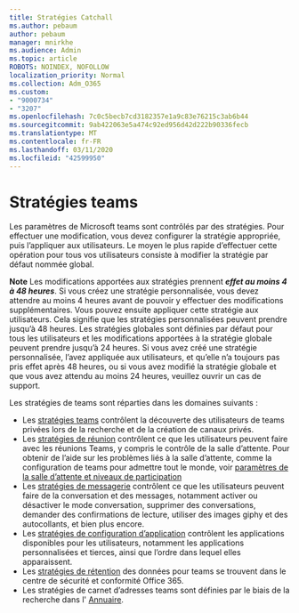 ```yaml
---
title: Stratégies Catchall
ms.author: pebaum
author: pebaum
manager: mnirkhe
ms.audience: Admin
ms.topic: article
ROBOTS: NOINDEX, NOFOLLOW
localization_priority: Normal
ms.collection: Adm_O365
ms.custom:
- "9000734"
- "3207"
ms.openlocfilehash: 7c0c5becb7cd3182357e1a9c83e76215c3ab6b44
ms.sourcegitcommit: 9ab422063e5a474c92ed956d42d222b90336fecb
ms.translationtype: MT
ms.contentlocale: fr-FR
ms.lasthandoff: 03/11/2020
ms.locfileid: "42599950"
---
```

# <a name="teams-policies"></a>Stratégies teams

Les paramètres de Microsoft teams sont contrôlés par des stratégies. Pour effectuer une modification, vous devez configurer la stratégie appropriée, puis l’appliquer aux utilisateurs. Le moyen le plus rapide d’effectuer cette opération pour tous vos utilisateurs consiste à modifier la stratégie par défaut nommée global. 

**Note** Les modifications apportées aux stratégies prennent ***effet au moins 4 à 48 heures***. Si vous créez une stratégie personnalisée, vous devez attendre au moins 4 heures avant de pouvoir y effectuer des modifications supplémentaires. Vous pouvez ensuite appliquer cette stratégie aux utilisateurs. Cela signifie que les stratégies personnalisées peuvent prendre jusqu’à 48 heures. Les stratégies globales sont définies par défaut pour tous les utilisateurs et les modifications apportées à la stratégie globale peuvent prendre jusqu’à 24 heures. Si vous avez créé une stratégie personnalisée, l’avez appliquée aux utilisateurs, et qu’elle n’a toujours pas pris effet après 48 heures, ou si vous avez modifié la stratégie globale et que vous avez attendu au moins 24 heures, veuillez ouvrir un cas de support.

Les stratégies de teams sont réparties dans les domaines suivants :

- Les [stratégies teams](https://docs.microsoft.com/MicrosoftTeams/teams-policies) contrôlent la découverte des utilisateurs de teams privées lors de la recherche et de la création de canaux privés.  
- Les [stratégies de réunion](https://docs.microsoft.com/microsoftteams/meeting-policies-in-teams) contrôlent ce que les utilisateurs peuvent faire avec les réunions Teams, y compris le contrôle de la salle d’attente. Pour obtenir de l’aide sur les problèmes liés à la salle d’attente, comme la configuration de teams pour admettre tout le monde, voir [paramètres de la salle d’attente et niveaux de participation](https://docs.microsoft.com/alchemyinsights/bypass-lobby)
- Les [stratégies de messagerie](https://docs.microsoft.com/microsoftteams/messaging-policies-in-teams) contrôlent ce que les utilisateurs peuvent faire de la conversation et des messages, notamment activer ou désactiver le mode conversation, supprimer des conversations, demander des confirmations de lecture, utiliser des images giphy et des autocollants, et bien plus encore.
- Les [stratégies de configuration d’application](https://docs.microsoft.com/MicrosoftTeams/teams-app-setup-policies) contrôlent les applications disponibles pour les utilisateurs, notamment les applications personnalisées et tierces, ainsi que l’ordre dans lequel elles apparaissent.  
- Les [stratégies de rétention](https://docs.microsoft.com/microsoftteams/retention-policies) des données pour teams se trouvent dans le centre de sécurité et conformité Office 365.
- Les stratégies de carnet d’adresses teams sont définies par le biais de la recherche dans l' [Annuaire](https://docs.microsoft.com/MicrosoftTeams/teams-scoped-directory-search).